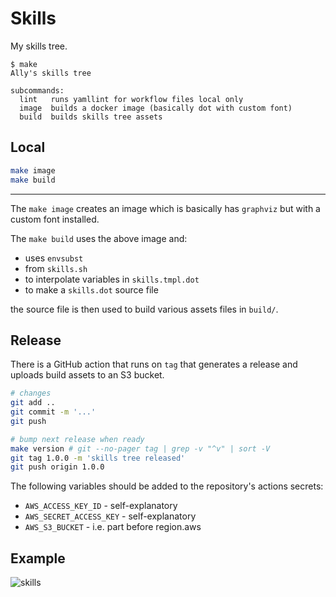 # Skills

My skills tree.

```text
$ make
Ally's skills tree

subcommands:
  lint   runs yamllint for workflow files local only
  image  builds a docker image (basically dot with custom font)
  build  builds skills tree assets
```

## Local

```bash
make image
make build
```

---

The `make image` creates an image which is basically has `graphviz` but with a custom font installed.

The `make build` uses the above image and:

* uses `envsubst`
* from `skills.sh`
* to interpolate variables in `skills.tmpl.dot`
* to make a `skills.dot` source file
  
the source file is then used to build various assets files in `build/`.

## Release

There is a GitHub action that runs on `tag` that generates a release and uploads build assets to an S3 bucket.

```bash
# changes
git add ..
git commit -m '...'
git push

# bump next release when ready
make version # git --no-pager tag | grep -v "^v" | sort -V
git tag 1.0.0 -m 'skills tree released'
git push origin 1.0.0
```

The following variables should be added to the repository's actions secrets:

* `AWS_ACCESS_KEY_ID` - self-explanatory
* `AWS_SECRET_ACCESS_KEY` - self-explanatory
* `AWS_S3_BUCKET` - i.e. part before region.aws

## Example

![skills](https://static.ac93.uk/resume/skills.png)
